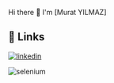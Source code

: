 
Hi there 👋 I'm [Murat YILMAZ]

## 🔗 Links

[![linkedin](https://img.shields.io/badge/linkedin-0A66C2?style=for-the-badge&logo=linkedin&logoColor=white)](https://www.linkedin.com/in/murat-yilmaz-2b4322187/)

![selenium](https://img.shields.io/badge/selenium-43b02a?style=for-the-badge&logo=selenium&logoColor=white)


